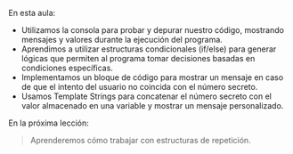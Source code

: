 En esta aula:

- Utilizamos la consola para probar y depurar nuestro código, mostrando mensajes y valores durante la ejecución del programa.
- Aprendimos a utilizar estructuras condicionales (if/else) para generar lógicas que permiten al programa tomar decisiones basadas en condiciones específicas.
- Implementamos un bloque de código para mostrar un mensaje en caso de que el intento del usuario no coincida con el número secreto.
- Usamos Template Strings para concatenar el número secreto con el valor almacenado en una variable y mostrar un mensaje personalizado.

En la próxima lección:

> Aprenderemos cómo trabajar con estructuras de repetición.